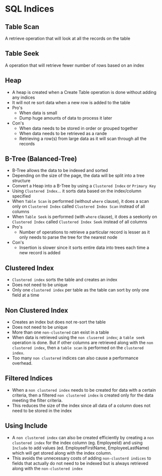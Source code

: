 # SQL Indices

## Table Scan
A retrieve operation that will look at all the records on the table

## Table Seek
A operation that will retrieve fewer number of rows based on an index

## Heap 
- A heap is created when a Create Table operation is done without adding any indices
- It will not re sort data when a new row is added to the table
- Pro's
  - When data is small
  - Dump huge amounts of data to process it later 
- Con's
  - When data needs to be stored in order or grouped together
  - When data needs to be retrieved as a rande
  - Retrieving a row(s) from large data as it will scan through all the records

## B-Tree (Balanced-Tree)
- B-Tree allows the data to be indexed and sorted
- Depending on the size of the page, the data will be split into a tree structure
- Convert a Heap into a B-Tree by using a `Clustered Index` or `Primary Key`
- Using `Clustered Index`... it sorts data based on the index/column specified
- When `Table Scan` is performed (without `where` clause), it does a scan only on `Clustered Index` called `Clustered Index Scan` instead of all columns
- When `Table Seek` is performed (with `where` clause), it does a seekonly on `Clustered Index` called `Clustered Index Seek` instead of all columns
- Pro's
  - Number of operations to retrieve a particular record is lesser as it only needs to parse the tree for the nearest node
- Con's
  - Insertion is slower since it sorts entire data into trees each time a new record is added


## Clustered Index
- `Clustered index` sorts the table and creates an index
- Does not need to be unique
- Only one `clustered index` per table as the table can sort by only one field at a time

## Non Clustered Index
- Creates an index but does not re-sort the table
- Does not need to be unique
- More than one `non-clustered` can exist in a table
- When data is retrieved using the `non clusered index`; a `table seek` operation is done. But if other columns are retrieved along with the `non clustered index`, then a `table scan` is performed on the `clustered index`.
- Too many `non clustered` indices can also cause a performance overhead.

## Filtered Indices
- When a `non clustered index` needs to be created for data with a certain criteria, then a filtered `non clustered index` is created only for the data meeting the filter criteria.
- This reduces the size of the index since all data of a column does not need to be stored in the index

## Using Include
- A `non clustered index` can also be created efficiently by creating a `non clustered index` for the index column (eg. EmployeeId) and using `Include` to add values (ed. EmployeeFirstName, EmployeeLastName) which will get stored along with the index column.
- This avoids the unnecessary costs of adding `non-clusterd indices` to fields that actually do not need to be indexed but is always retrieved along with the `non-clustered index`
